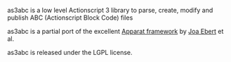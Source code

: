 as3abc is a low level Actionscript 3 library to parse, create, modify and publish ABC (Actionscript Block Code) files

as3abc is a partial port of the excellent [Apparat framework](http://code.google.com/p/apparat/) by [Joa Ebert](http://blog.joa-ebert.com/) et al.

as3abc is released under the LGPL license.
